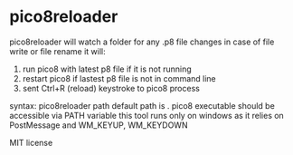 # pico8reloader
pico8reloader will watch a folder for any .p8 file changes
in case of file write or file rename it will:
1) run pico8 with latest p8 file if it is not running
2) restart pico8 if lastest p8 file is not in command line
3) sent Ctrl+R (reload) keystroke to pico8 process

syntax: pico8reloader path
default path is .
pico8 executable should be accessible via PATH variable
this tool runs only on windows as it relies on PostMessage and WM_KEYUP, WM_KEYDOWN

MIT license
